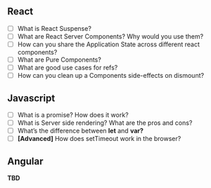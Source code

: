 ## React

- [ ]  What is React Suspense?
- [ ]  What are React Server Components? Why would you use them?
- [ ]  How can you share the Application State across different react components?
- [ ]  What are Pure Components?
- [ ]  What are good use cases for refs?
- [ ]  How can you clean up a Components side-effects on dismount?

## Javascript

- [ ]  What is a promise? How does it work?
- [ ]  What is Server side rendering? What are the pros and cons?
- [ ]  What’s the difference between **let** and **var?**
- [ ]  **[Advanced]** How does setTimeout work in the browser?

## Angular

**TBD**
